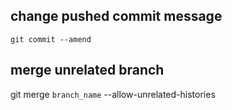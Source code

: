 ## change pushed commit message

`git commit --amend`

## merge unrelated branch

git merge `branch_name` --allow-unrelated-histories
